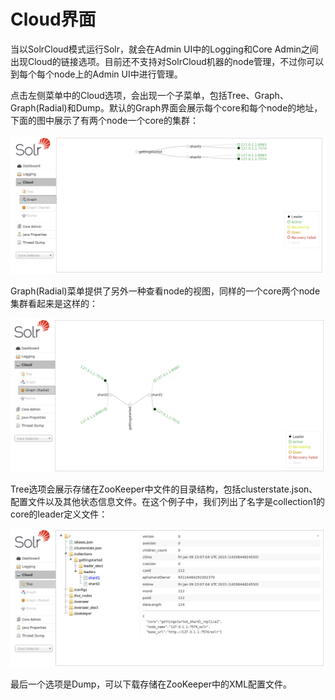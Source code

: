 # Cloud界面 #
当以SolrCloud模式运行Solr，就会在Admin UI中的Logging和Core Admin之间出现Cloud的链接选项。目前还不支持对SolrCloud机器的node管理，不过你可以到每个每个node上的Admin UI中进行管理。

点击左侧菜单中的Cloud选项，会出现一个子菜单，包括Tree、Graph、Graph(Radial)和Dump。默认的Graph界面会展示每个core和每个node的地址，下面的图中展示了有两个node一个core的集群：

<img src="images/1.4.4-cloud-graph.png" />

Graph(Radial)菜单提供了另外一种查看node的视图，同样的一个core两个node集群看起来是这样的：

<img src="images/1.4.4-cloud-radial.png" />

Tree选项会展示存储在ZooKeeper中文件的目录结构，包括clusterstate.json、配置文件以及其他状态信息文件。在这个例子中，我们列出了名字是collection1的core的leader定义文件：

<img src="images/1.4.4-cloud-tree.png" />

最后一个选项是Dump，可以下载存储在ZooKeeper中的XML配置文件。

